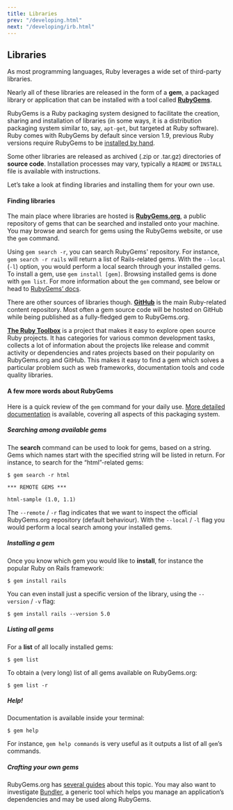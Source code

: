 ```yaml
---
title: Libraries
prev: "/developing.html"
next: "/developing/irb.html"
---
```


## Libraries



As most programming languages, Ruby leverages a wide set of third-party
libraries.

Nearly all of these libraries are released in the form of a **gem**, a
packaged library or application that can be installed with a tool called
<a href='https://rubygems.org/' class='remote'
target='_blank'>**RubyGems**</a>.

RubyGems is a Ruby packaging system designed to facilitate the creation,
sharing and installation of libraries (in some ways, it is a
distribution packaging system similar to, say, `apt-get`, but targeted
at Ruby software). Ruby comes with RubyGems by default since version
1.9, previous Ruby versions require RubyGems to be <a
href='https://rubygems.org/pages/download/' class='remote'
target='_blank'>installed by hand</a>.

Some other libraries are released as archived (.zip or .tar.gz)
directories of **source code**. Installation processes may vary,
typically a `README` or `INSTALL` file is available with instructions.

Let’s take a look at finding libraries and installing them for your own
use.

#### Finding libraries

The main place where libraries are hosted is <a
href='https://rubygems.org/' class='remote'
target='_blank'>**RubyGems.org**</a>, a public repository of gems that
can be searched and installed onto your machine. You may browse and
search for gems using the RubyGems website, or use the `gem` command.

Using `gem search -r`, you can search RubyGems' repository. For
instance, `gem search -r rails` will return a list of Rails-related
gems. With the `--local` (`-l`) option, you would perform a local search
through your installed gems. To install a gem, use `gem install [gem]`.
Browsing installed gems is done with `gem list`. For more information
about the `gem` command, see below or head to <a
href='http://guides.rubygems.org/' class='remote'
target='_blank'>RubyGems’ docs</a>.

There are other sources of libraries though. <a
href='https://github.com/' class='remote' target='_blank'>**GitHub**</a>
is the main Ruby-related content repository. Most often a gem source
code will be hosted on GitHub while being published as a fully-fledged
gem to RubyGems.org.

<a href='https://www.ruby-toolbox.com/' class='remote'
target='_blank'>**The Ruby Toolbox**</a> is a project that makes it easy
to explore open source Ruby projects. It has categories for various
common development tasks, collects a lot of information about the
projects like release and commit activity or dependencies and rates
projects based on their popularity on RubyGems.org and GitHub. This
makes it easy to find a gem which solves a particular problem such as
web frameworks, documentation tools and code quality libraries.

#### A few more words about RubyGems

Here is a quick review of the `gem` command for your daily use. <a
href='http://guides.rubygems.org/command-reference/' class='remote'
target='_blank'>More detailed documentation</a> is available, covering
all aspects of this packaging system.

##### Searching among available gems

The **search** command can be used to look for gems, based on a string.
Gems which names start with the specified string will be listed in
return. For instance, to search for the “html”-related gems:


```
$ gem search -r html

*** REMOTE GEMS ***

html-sample (1.0, 1.1)
```

The `--remote` / `-r` flag indicates that we want to inspect the
official RubyGems.org repository (default behaviour). With the `--local`
/ `-l` flag you would perform a local search among your installed gems.

##### Installing a gem

Once you know which gem you would like to **install**, for instance the
popular Ruby on Rails framework:


```
$ gem install rails
```

You can even install just a specific version of the library, using the
`--version` / `-v` flag:


```
$ gem install rails --version 5.0
```

##### Listing all gems

For a **list** of all locally installed gems:


```
$ gem list
```

To obtain a (very long) list of all gems available on RubyGems.org:


```
$ gem list -r
```

##### Help!

Documentation is available inside your terminal:


```
$ gem help
```

For instance, `gem help commands` is very useful as it outputs a list of
all `gem`’s commands.

##### Crafting your own gems

RubyGems.org has <a href='http://guides.rubygems.org/' class='remote'
target='_blank'>several guides</a> about this topic. You may also want
to investigate <a href='http://bundler.io/' class='remote'
target='_blank'>Bundler</a>, a generic tool which helps you manage an
application’s dependencies and may be used along RubyGems.

